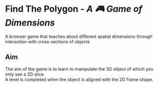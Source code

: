 # Find The Polygon - *A :video_game: Game of Dimensions*

A browser game that teaches about different spatial dimensions through interaction with cross-sections of objects

## Aim

The aim of the game is to learn to manipulate the 3D object of which you only see a 2D slice. \
A level is completed when the object is aligned with the 2D frame shape.
